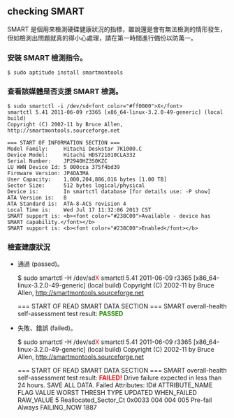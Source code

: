 
## checking SMART

SMART 是個用來檢測硬碟健康狀況的指標，雖說還是會有無法檢測的情形發生，但如檢測出問題就真的得小心處理，請在第一時間進行備份以防萬一。

### 安裝 SMART 檢測指令。

	$ sudo aptitude install smartmontools 
	
### 查看該媒體是否支援 SMART 檢測。

    $ sudo smartctl -i /dev/sd<font color="#ff0000">X</font>
    smartctl 5.41 2011-06-09 r3365 [x86_64-linux-3.2.0-49-generic] (local build)
    Copyright (C) 2002-11 by Bruce Allen, http://smartmontools.sourceforge.net
    
    === START OF INFORMATION SECTION ===
    Model Family:     Hitachi Deskstar 7K1000.C
    Device Model:     Hitachi HDS721010CLA332
    Serial Number:    JP2940HZ3S0KZC
    LU WWN Device Id: 5 000cca 375f4bd39
    Firmware Version: JP4OA3MA
    User Capacity:    1,000,204,886,016 bytes [1.00 TB]
    Sector Size:      512 bytes logical/physical
    Device is:        In smartctl database [for details use: -P show]
    ATA Version is:   8
    ATA Standard is:  ATA-8-ACS revision 4
    Local Time is:    Wed Jul 17 11:32:06 2013 CST
    SMART support is: <b><font color="#238C00">Available - device has SMART capability.</font></b>
    SMART support is: <b><font color="#238C00">Enabled</font></b>

### 檢查建康狀況

- 通過 (passed)。

    $ sudo smartctl -H /dev/sd<font color="#ff0000">X</font>
    smartctl 5.41 2011-06-09 r3365 [x86_64-linux-3.2.0-49-generic] (local build)
    Copyright (C) 2002-11 by Bruce Allen, http://smartmontools.sourceforge.net
    
    === START OF READ SMART DATA SECTION ===
    SMART overall-health self-assessment test result: <b><font color="#238C00">PASSED</font></b>

- 失敗、錯誤 (failed)。

    $ sudo smartctl -H /dev/sd<font color="#ff0000">X</font>
    smartctl 5.41 2011-06-09 r3365 [x86_64-linux-3.2.0-49-generic] (local build)
    Copyright (C) 2002-11 by Bruce Allen, http://smartmontools.sourceforge.net
    
    === START OF READ SMART DATA SECTION ===
    SMART overall-health self-assessment test result: <b><font color="#ff0000">FAILED!</font></b>
    Drive failure expected in less than 24 hours. SAVE ALL DATA.
    Failed Attributes:
    ID# ATTRIBUTE_NAME          FLAG     VALUE WORST THRESH TYPE      UPDATED  WHEN_FAILED RAW_VALUE
      5 Reallocated_Sector_Ct   0x0033   004   004   005    Pre-fail  Always   FAILING_NOW 1887

